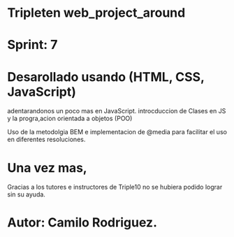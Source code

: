 # Tripleten web_project_around

# Sprint: 7

# Desarollado usando (HTML, CSS, JavaScript)

adentarandonos un poco mas en JavaScript.
introcduccion de Clases en JS y la progra,acion orientada a objetos (POO)

Uso de la metodolgia BEM e implementacion de @media para facilitar el uso en diferentes resoluciones.

# Una vez mas,

Gracias a los tutores e instructores de Triple10 no se hubiera podido lograr sin su ayuda.

# Autor: Camilo Rodriguez.
